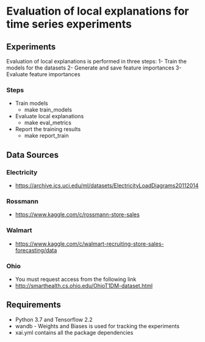 # Evaluation of local explanations for time series experiments


## Experiments
Evaluation of local explanations is performed in three steps:
1- Train the models for the datasets
2- Generate and save feature importances
3- Evaluate feature importances

### Steps
- Train models
    - make train_models
- Evaluate local explanations
    - make eval_metrics
- Report the training results
    - make report_train

## Data Sources
### Electricity
- https://archive.ics.uci.edu/ml/datasets/ElectricityLoadDiagrams20112014
### Rossmann
- https://www.kaggle.com/c/rossmann-store-sales
### Walmart
- https://www.kaggle.com/c/walmart-recruiting-store-sales-forecasting/data
### Ohio
- You must request access from the following link
- http://smarthealth.cs.ohio.edu/OhioT1DM-dataset.html

## Requirements
- Python 3.7 and Tensorflow 2.2
- wandb - Weights and Biases is used for tracking the experiments
- xai.yml contains all the package dependencies